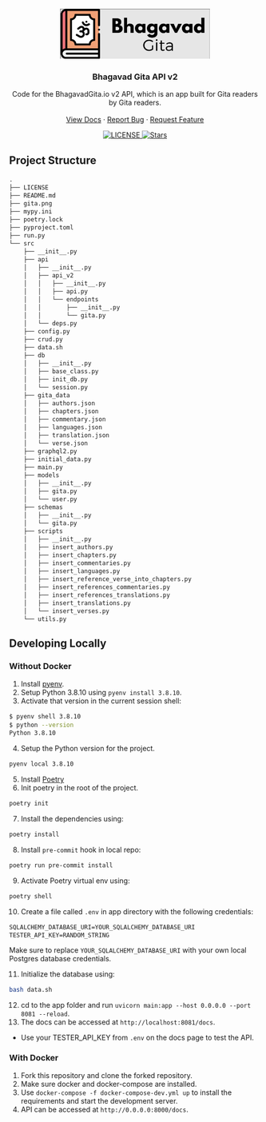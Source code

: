 <p align="center">
  <a href="https://bhagavadgita.io">
    <img src="gita.png" alt="Logo" width="300">
  </a>

  <h3 align="center">Bhagavad Gita API v2</h3>

  <p align="center">
    Code for the BhagavadGita.io v2 API, which is an app built for Gita readers by Gita readers.
    <br />
    <br />
    <a href="https://api.bhagavadgita.io/docs">View Docs</a>
    ·
    <a href="https://github.com/gita/bhagavadgita-api/issues">Report Bug</a>
    ·
    <a href="https://github.com/gita/bhagavadgita-api/issues">Request Feature</a>
  </p>
</p>

<p align="center">
  <a href="https://github.com/gita/bhagavad-gita-api/blob/master/LICENSE">
    <img alt="LICENSE" src="https://img.shields.io/badge/License-MIT-yellow.svg?maxAge=43200">
  </a>
  <a href="https://starcharts.herokuapp.com/gita/bhagavad-gita-api"><img alt="Stars" src="https://img.shields.io/github/stars/gita/bhagavad-gita-api.svg?style=social"></a>
</p>


## Project Structure
```
.
├── LICENSE
├── README.md
├── gita.png
├── mypy.ini
├── poetry.lock
├── pyproject.toml
├── run.py
└── src
    ├── __init__.py
    ├── api
    │   ├── __init__.py
    │   ├── api_v2
    │   │   ├── __init__.py
    │   │   ├── api.py
    │   │   └── endpoints
    │   │       ├── __init__.py
    │   │       └── gita.py
    │   └── deps.py
    ├── config.py
    ├── crud.py
    ├── data.sh
    ├── db
    │   ├── __init__.py
    │   ├── base_class.py
    │   ├── init_db.py
    │   └── session.py
    ├── gita_data
    │   ├── authors.json
    │   ├── chapters.json
    │   ├── commentary.json
    │   ├── languages.json
    │   ├── translation.json
    │   └── verse.json
    ├── graphql2.py
    ├── initial_data.py
    ├── main.py
    ├── models
    │   ├── __init__.py
    │   ├── gita.py
    │   └── user.py
    ├── schemas
    │   ├── __init__.py
    │   └── gita.py
    ├── scripts
    │   ├── __init__.py
    │   ├── insert_authors.py
    │   ├── insert_chapters.py
    │   ├── insert_commentaries.py
    │   ├── insert_languages.py
    │   ├── insert_reference_verse_into_chapters.py
    │   ├── insert_references_commentaries.py
    │   ├── insert_references_translations.py
    │   ├── insert_translations.py
    │   └── insert_verses.py
    └── utils.py
```

## Developing Locally

### Without Docker

1. Install [pyenv](https://github.com/pyenv/pyenv).
2. Setup Python 3.8.10 using `pyenv install 3.8.10`.
3. Activate that version in the current session shell:

```bash
$ pyenv shell 3.8.10
$ python --version
Python 3.8.10
```

4. Setup the Python version for the project.

```bash
pyenv local 3.8.10
```

5. Install [Poetry](https://python-poetry.org/docs/#installation)
6. Init poetry in the root of the project.

```bash
poetry init
```

7. Install the dependencies using:

```bash
poetry install
```

8. Install `pre-commit` hook in local repo:

```bash
poetry run pre-commit install
```

9. Activate Poetry virtual env using:

```bash
poetry shell
```

10. Create a file called `.env` in app directory with the following credentials:
```
SQLALCHEMY_DATABASE_URI=YOUR_SQLALCHEMY_DATABASE_URI
TESTER_API_KEY=RANDOM_STRING
```
Make sure to replace `YOUR_SQLALCHEMY_DATABASE_URI` with your own local Postgres database credentials.

11. Initialize the database using:
```bash
bash data.sh
```
12. cd to the app folder and run `uvicorn main:app --host 0.0.0.0 --port 8081 --reload`.
13. The docs can be accessed at `http://localhost:8081/docs`.
- Use your TESTER_API_KEY from `.env` on the docs page to test the API.

### With Docker

1. Fork this repository and clone the forked repository.
2. Make sure docker and docker-compose are installed.
3. Use `docker-compose -f docker-compose-dev.yml up` to install the requirements and start the development server.
4. API can be accessed at `http://0.0.0.0:8000/docs`.
